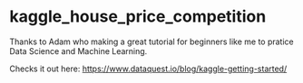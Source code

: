 # kaggle_house_price_competition

Thanks to Adam who making a great tutorial for beginners like me to pratice Data Science and Machine Learning.

Checks it out here:
https://www.dataquest.io/blog/kaggle-getting-started/
